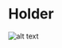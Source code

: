 # Holder

![alt text](https://github.com/qahathaway/CardioOncology/blob/main/CardioOncology/Figure_2.jpg)
